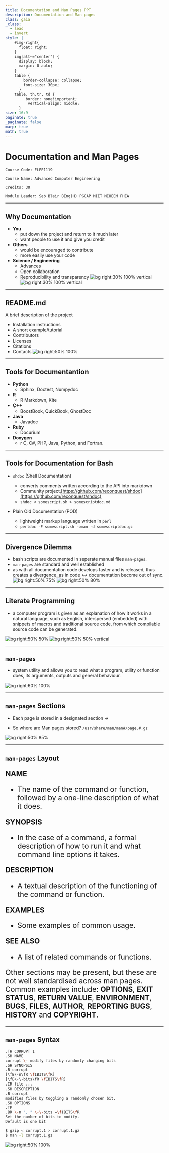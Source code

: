 ```yaml
---
title: Documentation and Man Pages PPT
description: Documentation and Man pages
class: gaia
_class:
  - lead
  - invert
style: |
    #img-right{
      float: right;
    }
    img[alt~="center"] {
      display: block;
      margin: 0 auto;
    }
    table {
        border-collapse: collapse;
        font-size: 30px;
      }
    table, th,tr, td {
         border: none!important; 
          vertical-align: middle;
      }
size: 16:9
paginate: true
_paginate: false
marp: true
math: true
---
```


# Documentation and Man Pages

    Course Code: ELEE1119 
    
    Course Name: Advanced Computer Engineering

    Credits: 30

    Module Leader: Seb Blair BEng(H) PGCAP MIET MIHEEM FHEA
    
---

## Why Documentation

- **You**
  - put down the project and return to it much later
  - want people to use it and give you credit
- **Others**
  - would be encouraged to contribute
  - more easily use your code
- **Science / Engineering**
  - Advances
  - Open collaboration
  - Reproducibility and transparency
![bg right:30% 100% vertical](../../figures/codefacebook.png)
![bg right:30% 100% vertical](../../figures/codefacebook2.png)

---

## README.md

A brief description of the project
- Installation instructions
- A short example/tutorial
- Contributors
- Licenses
- Citations 
- Contacts
![bg right:50% 100%](../../figures/Readme.png)

---

## Tools for Documentantion
- **Python**
  - Sphinx, Doctest, Numpydoc
- **R**
  - R Markdown, Kite
- **C++**
  - BoostBook, QuickBook, GhostDoc
- **Java**
  - Javadoc
- **Ruby**
  - Docurium
- **Doxygen**
  - r C, C#, PHP, Java, Python, and Fortran.

---

## Tools for Documentation for Bash

- `shdoc` (Shell Documentation)
  - converts comments written according to the API into markdown
  - Community project,[https://github.com/reconquest/shdoc](https://github.com/reconquest/shdoc)
  - `shdoc < somescript.sh > somescriptdoc.md`

- Plain Old Documentation (POD)
  - lightweight markup language written in `perl`
  - `perldoc -F somescript.sh -oman -d somescriptdoc.gz` 

---

## Divergence Dilemma

- bash scripts are documented in seperate manual files `man-pages`. 
- `man-pages` are standard and well established
- as with all documentation code develops faster and is released, thus creates a divergence, as in code <-> documentation become out of sync.
![bg right:50% 75% ](../../figures/sequential.png)
![bg right:50% 80% ](../../figures/parallel.png)

<!--
Typically source code and documentation are not written in parallel but sequentially. 

First the source code is developed and later some documentation is added. Whenever bugs in the source code must be fixed or additional features are added, very often the documentation is not updated. 

Hence the documentation is no longer describing the current version of the source code, but still reflects the initial version of the software program.
-->

---

## Literate Programming
-  a computer program is given as an explanation of how it works in a natural language, such as English, interspersed (embedded) with snippets of macros and traditional source code, from which compilable source code can be generated.

![bg right:50% 50%](https://lh3.googleusercontent.com/WCzX5u27lCmUJebjpm-lH7geSdHg6l4SYYlb5pUpMgW5-aWdLx35mDmg-wDC6L8anNIAkX1Y-CKpNaLWPw71cXNJlKpAu4Yl7u0Mfs9pGmD9VogwOxOqNSWxZt-XMOnbFQYh0gaT)
![bg right:50% 50% vertical](../../figures/knitr.png)

---

## `man-pages`

- system utility and allows you to read what a program, 
utility or function does, its arguments, outputs and general behaviour.


![bg right:60% 100%](../../figures/man.png)

---

## `man-pages` Sections

- Each page is stored in a designated section -> 
  
- So where are Man pages stored?
  `/usr/share/man/man#/page.#.gz`

![bg right:50% 85%](../../figures/mansections.png)

---

## `man-pages` Layout

<div style="font-size:17pt">

**NAME**
- The name of the command or function, followed by a one-line description of what it does.

**SYNOPSIS**
 - In the case of a command, a formal description of how to run it and what command line options it takes. 

**DESCRIPTION**
 - A textual description of the functioning of the command or function.

**EXAMPLES**
 - Some examples of common usage.

**SEE ALSO**
 - A list of related commands or functions.

Other sections may be present, but these are not well standardised across man pages. Common examples include: **OPTIONS**, **EXIT STATUS**, **RETURN VALUE**, **ENVIRONMENT**, **BUGS**, **FILES**, **AUTHOR**, **REPORTING BUGS**, **HISTORY** and **COPYRIGHT**.

</div>

---

## `man-pages` Syntax

```sh
.TH CORRUPT 1
.SH NAME
corrupt \- modify files by randomly changing bits
.SH SYNOPSIS
.B corrupt
[\fB\-n\fR \fIBITS\fR]
[\fB\-\-bits\fR \fIBITS\fR]
.IR file ...
.SH DESCRIPTION
.B corrupt
modifies files by toggling a randomly chosen bit.
.SH OPTIONS
.TP
.BR \-n ", " \-\-bits =\fIBITS\fR
Set the number of bits to modify.
Default is one bit
```

```sh
$ gzip < corrupt.1 > corrupt.1.gz 
$ man -l corrupt.1.gz 
```
![bg right:50% 100%](../../figures/mansyntax.png)
